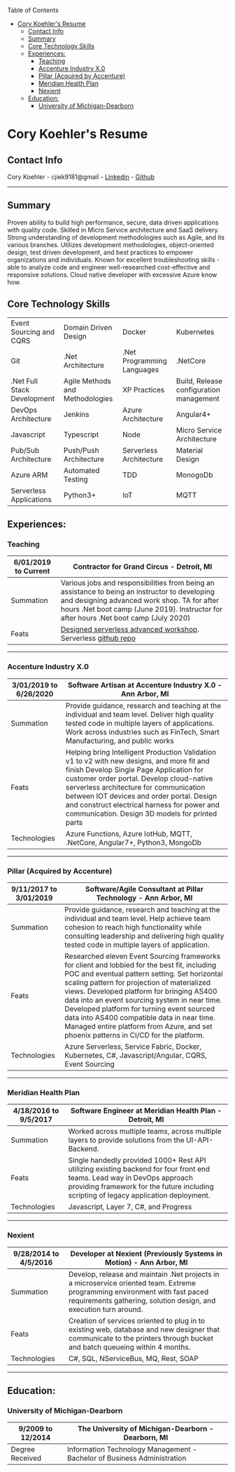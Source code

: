Table of Contents
- [Cory Koehler's Resume](#cory-koehlers-resume)
  - [Contact Info](#contact-info)
  - [Summary](#summary)
  - [Core Technology Skills](#core-technology-skills)
  - [Experiences:](#experiences)
    - [Teaching](#teaching)
    - [Accenture Industry X.0](#accenture-industry-x0)
    - [Pillar (Acquired by Accenture)](#pillar-acquired-by-accenture)
    - [Meridian Health Plan](#meridian-health-plan)
    - [Nexient](#nexient)
  - [Education:](#education)
    - [University of Michigan-Dearborn](#university-of-michigan-dearborn)

# Cory Koehler's Resume 
## Contact Info
Cory Koehler - cjiek9181@gmail - [Linkedin](https://www.linkedin.com/in/cory-koehler/) - [Github](https://github.com/CoryKoehler)

---

## Summary
Proven ability to build high performance, secure, data driven applications with quality code. Skilled in Micro Service architecture and SaaS delivery. Strong understanding of development methodologies such as Agile, and its various branches. Utilizes development methodologies, object-oriented design, test driven development, and best practices to empower organizations and individuals. Known for excellent troubleshooting skills - able to analyze code and engineer well-researched cost-effective and responsive solutions. Cloud native developer with excessive Azure know how.

## Core Technology Skills

| | |  |  |
|--|--|--|--|
| Event Sourcing and CQRS | Domain Driven Design | Docker | Kubernetes |
| Git | .Net Architecture | .Net Programming Languages | .NetCore |
| .Net Full Stack Development | Agile Methods and Methodologies | XP Practices | Build, Release configuration management | 
| DevOps Architecture | Jenkins | Azure Architecture | Angular4+ |
| Javascript | Typescript | Node | Micro Service Architecture |
| Pub/Sub Architecture | Push/Push Architecture | Serverless Architecture | Material Design |
| Azure ARM | Automated Testing | TDD | MonogoDb |
| Serverless Applications | Python3+ | IoT | MQTT



## Experiences:

### Teaching
| 6/01/2019 to Current | Contractor for Grand Circus - Detroit, MI |
|-|-|
| Summation | Various jobs and responsibilities from being an assistance to being an instructor to developing and designing advanced work shop. TA for after hours .Net boot camp (June 2019). Instructor for after hours .Net boot camp (July 2020) |
| Feats | [Designed serverless advanced workshop](https://www.eventbrite.com/e/learn-azure-serverless-programming-workshop-tickets-98017217135). Serverless [github repo](https://github.com/CoryKoehler/AzureFunctionWorkShop)

---

### Accenture Industry X.0
| 3/01/2019 to 6/26/2020 | Software Artisan at Accenture Industry X.0 - Ann Arbor, MI |
|-|-|
| Summation | Provide guidance, research and teaching at the individual and team level. Deliver high quality tested code in multiple layers of applications. Work across industries such as FinTech, Smart Manufacturing, and public works |
| Feats | Helping bring Intelligent Production Validation v1 to v2 with new designs, and more fit and finish Develop Single Page Application for customer order portal. Develop cloud-native serverless architecture for communication between IOT devices and order portal. Design and construct electrical harness for power and communication. Design 3D models for printed parts |
| Technologies | Azure Functions, Azure IotHub, MQTT, .NetCore, Angular7+, Python3, MongoDb     

---

### Pillar (Acquired by Accenture)
| 9/11/2017 to 3/01/2019 | Software/Agile Consultant at Pillar Technology - Ann Arbor, MI  |
|-|-|
| Summation | Provide guidance, research and teaching at the individual and team level. Help achieve team cohesion to reach high functionality while consulting leadership and delivering high quality tested code in multiple layers of application. |
| Feats | Researched eleven Event Sourcing frameworks for client and lobbied for the best fit, including POC and eventual pattern setting. Set horizontal scaling pattern for projection of materialized views. Developed platform for bringing AS400 data into an event sourcing system in near time. Developed platform for turning event sourced data into AS400 compatible data in near time. Managed entire platform from Azure, and set phoenix patterns in CI/CD for the platform. |
| Technologies | Azure Serverless, Service Fabric, Docker, Kubernetes, C#, Javascript/Angular, CQRS, Event Sourcing     

---

### Meridian Health Plan
| 4/18/2016 to 9/5/2017 | Software Engineer at Meridian Health Plan - Detroit, MI |
|-|-|
| Summation | Worked across multiple teams, across multiple layers to provide solutions from the UI-API-Backend. |
| Feats | Single handedly provided 1000+ Rest API utilizing existing backend for four front end teams. Lead way in DevOps approach providing framework for the future including scripting of legacy application deployment. |
| Technologies | Javascript, Layer 7, C#, and Progress |

---
### Nexient
| 9/28/2014 to 4/5/2016 | Developer at Nexient (Previously Systems in Motion) - Ann Arbor, MI |
|-|-|
| Summation | Develop, release and maintain .Net projects in a microservice oriented team. Extreme programming environment with fast paced requirements gathering, solution design, and execution turn around. |
| Feats | Creation of services oriented to plug in to existing web, database and new designer that communicate to the printers through bucket and batch queueing within 4 months. |
| Technologies | C#, SQL, NServiceBus, MQ, Rest, SOAP |

---
## Education:
### University of Michigan-Dearborn
| 9/2009 to 12/2014 | The University of Michigan-Dearborn - Dearborn, MI |
|-|-|
| Degree Received | Information Technology Management - Bachelor of Business Administration |

